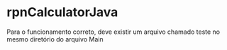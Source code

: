 # rpnCalculatorJava
Para o funcionamento correto, deve existir um arquivo chamado teste no mesmo diretório do arquivo Main